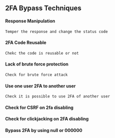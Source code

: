## 2FA Bypass Techniques
#### Response Manipulation
```
Temper the response and change the status code
```
#### 2FA Code Reusable
```
Chekc the code is reusable or not
```
#### Lack of brute force protection
```
Check for brute force attack
```
#### Use one user 2FA to another user
```
Check it is possible to use 2FA of another user
```
#### Check for CSRF on 2fa disabling

#### Check for clickjacking on 2FA disabling

#### Bypass  2FA by using null or 000000
